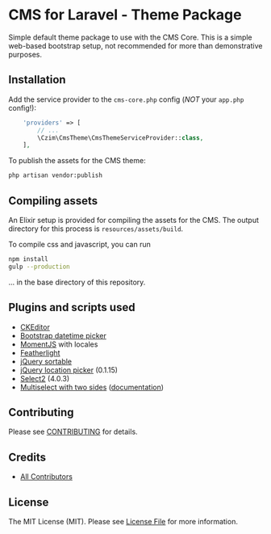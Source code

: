 # CMS for Laravel - Theme Package

Simple default theme package to use with the CMS Core.
This is a simple web-based bootstrap setup, not recommended for more than demonstrative purposes.


## Installation

Add the service provider to the `cms-core.php` config (*NOT* your `app.php` config!):

``` php
    'providers' => [
        // ...
        \Czim\CmsTheme\CmsThemeServiceProvider::class,
    ],
```

To publish the assets for the CMS theme:

``` bash
php artisan vendor:publish
```


## Compiling assets

An Elixir setup is provided for compiling the assets for the CMS.
The output directory for this process is `resources/assets/build`.

To compile css and javascript, you can run

``` bash
npm install
gulp --production
```

... in the base directory of this repository.
 

## Plugins and scripts used

- [CKEditor](http://ckeditor.com)
- [Bootstrap datetime picker](https://github.com/Eonasdan/bootstrap-datetimepicker)
- [MomentJS](http://momentjs.com) with locales
- [Featherlight](http://noelboss.github.io/featherlight)
- [jQuery sortable](http://johnny.github.com/jquery-sortable)
- [jQuery location picker](https://github.com/Logicify/jquery-locationpicker-plugin) (0.1.15)
- [Select2](https://select2.github.io) (4.0.3)
- [Multiselect with two sides](http://crlcu.github.io/multiselect) ([documentation](http://crlcu.github.io/multiselect/examples/zero-configuration.html))


## Contributing

Please see [CONTRIBUTING](CONTRIBUTING.md) for details.


## Credits

- [All Contributors][link-contributors]

## License

The MIT License (MIT). Please see [License File](LICENSE.md) for more information.

[link-contributors]: ../../contributors
